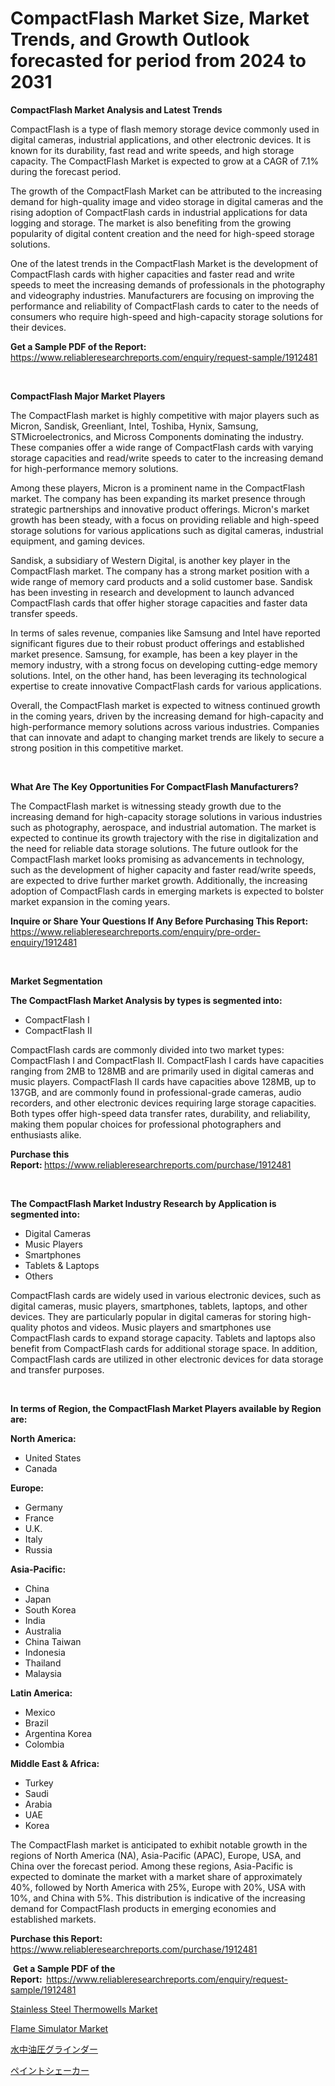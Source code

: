 <p><h1>CompactFlash Market Size, Market Trends, and Growth Outlook forecasted for period from 2024 to 2031</h1></p><p><strong>CompactFlash Market Analysis and Latest Trends</strong></p>
<p><p>CompactFlash is a type of flash memory storage device commonly used in digital cameras, industrial applications, and other electronic devices. It is known for its durability, fast read and write speeds, and high storage capacity. The CompactFlash Market is expected to grow at a CAGR of 7.1% during the forecast period.</p><p>The growth of the CompactFlash Market can be attributed to the increasing demand for high-quality image and video storage in digital cameras and the rising adoption of CompactFlash cards in industrial applications for data logging and storage. The market is also benefiting from the growing popularity of digital content creation and the need for high-speed storage solutions.</p><p>One of the latest trends in the CompactFlash Market is the development of CompactFlash cards with higher capacities and faster read and write speeds to meet the increasing demands of professionals in the photography and videography industries. Manufacturers are focusing on improving the performance and reliability of CompactFlash cards to cater to the needs of consumers who require high-speed and high-capacity storage solutions for their devices.</p></p>
<p><strong>Get a Sample PDF of the Report:&nbsp;</strong> <a href="https://www.reliableresearchreports.com/enquiry/request-sample/1912481">https://www.reliableresearchreports.com/enquiry/request-sample/1912481</a></p>
<p>&nbsp;</p>
<p><strong>CompactFlash Major Market Players</strong></p>
<p><p>The CompactFlash market is highly competitive with major players such as Micron, Sandisk, Greenliant, Intel, Toshiba, Hynix, Samsung, STMicroelectronics, and Micross Components dominating the industry. These companies offer a wide range of CompactFlash cards with varying storage capacities and read/write speeds to cater to the increasing demand for high-performance memory solutions.</p><p>Among these players, Micron is a prominent name in the CompactFlash market. The company has been expanding its market presence through strategic partnerships and innovative product offerings. Micron's market growth has been steady, with a focus on providing reliable and high-speed storage solutions for various applications such as digital cameras, industrial equipment, and gaming devices.</p><p>Sandisk, a subsidiary of Western Digital, is another key player in the CompactFlash market. The company has a strong market position with a wide range of memory card products and a solid customer base. Sandisk has been investing in research and development to launch advanced CompactFlash cards that offer higher storage capacities and faster data transfer speeds.</p><p>In terms of sales revenue, companies like Samsung and Intel have reported significant figures due to their robust product offerings and established market presence. Samsung, for example, has been a key player in the memory industry, with a strong focus on developing cutting-edge memory solutions. Intel, on the other hand, has been leveraging its technological expertise to create innovative CompactFlash cards for various applications.</p><p>Overall, the CompactFlash market is expected to witness continued growth in the coming years, driven by the increasing demand for high-capacity and high-performance memory solutions across various industries. Companies that can innovate and adapt to changing market trends are likely to secure a strong position in this competitive market.</p></p>
<p>&nbsp;</p>
<p><strong>What Are The Key Opportunities For CompactFlash Manufacturers?</strong></p>
<p><p>The CompactFlash market is witnessing steady growth due to the increasing demand for high-capacity storage solutions in various industries such as photography, aerospace, and industrial automation. The market is expected to continue its growth trajectory with the rise in digitalization and the need for reliable data storage solutions. The future outlook for the CompactFlash market looks promising as advancements in technology, such as the development of higher capacity and faster read/write speeds, are expected to drive further market growth. Additionally, the increasing adoption of CompactFlash cards in emerging markets is expected to bolster market expansion in the coming years.</p></p>
<p><strong>Inquire or Share Your Questions If Any Before Purchasing This Report:</strong> <a href="https://www.reliableresearchreports.com/enquiry/pre-order-enquiry/1912481">https://www.reliableresearchreports.com/enquiry/pre-order-enquiry/1912481</a></p>
<p>&nbsp;</p>
<p><strong>Market Segmentation</strong></p>
<p><strong>The CompactFlash Market Analysis by types is segmented into:</strong></p>
<p><ul><li>CompactFlash I</li><li>CompactFlash II</li></ul></p>
<p><p>CompactFlash cards are commonly divided into two market types: CompactFlash I and CompactFlash II. CompactFlash I cards have capacities ranging from 2MB to 128MB and are primarily used in digital cameras and music players. CompactFlash II cards have capacities above 128MB, up to 137GB, and are commonly found in professional-grade cameras, audio recorders, and other electronic devices requiring large storage capacities. Both types offer high-speed data transfer rates, durability, and reliability, making them popular choices for professional photographers and enthusiasts alike.</p></p>
<p><strong>Purchase this Report:&nbsp;</strong><a href="https://www.reliableresearchreports.com/purchase/1912481">https://www.reliableresearchreports.com/purchase/1912481</a></p>
<p>&nbsp;</p>
<p><strong>The CompactFlash Market Industry Research by Application is segmented into:</strong></p>
<p><ul><li>Digital Cameras</li><li>Music Players</li><li>Smartphones</li><li>Tablets & Laptops</li><li>Others</li></ul></p>
<p><p>CompactFlash cards are widely used in various electronic devices, such as digital cameras, music players, smartphones, tablets, laptops, and other devices. They are particularly popular in digital cameras for storing high-quality photos and videos. Music players and smartphones use CompactFlash cards to expand storage capacity. Tablets and laptops also benefit from CompactFlash cards for additional storage space. In addition, CompactFlash cards are utilized in other electronic devices for data storage and transfer purposes.</p></p>
<p>&nbsp;</p>
<p><strong>In terms of Region, the CompactFlash Market Players available by Region are:</strong></p>
<p>
    <p> <strong> North America: </strong>
        <ul>
            <li>United States</li>
            <li>Canada</li>
        </ul>
        </p> 
    <p> <strong> Europe: </strong>
        <ul>
            <li>Germany</li>
            <li>France</li>
            <li>U.K.</li>
            <li>Italy</li>
            <li>Russia</li>
        </ul>
        </p> 
    <p> <strong> Asia-Pacific: </strong>
        <ul>
            <li>China</li>
            <li>Japan</li>
            <li>South Korea</li>
            <li>India</li>
            <li>Australia</li>
            <li>China Taiwan</li>
            <li>Indonesia</li>
            <li>Thailand</li>
            <li>Malaysia</li>
        </ul>
        </p> 
    <p> <strong> Latin America: </strong>
        <ul>
            <li>Mexico</li>
            <li>Brazil</li>
            <li>Argentina Korea</li>
            <li>Colombia</li>
        </ul>
        </p> 
    <p> <strong> Middle East & Africa: </strong>
        <ul>
            <li>Turkey</li>
            <li>Saudi</li>
            <li>Arabia</li>
            <li>UAE</li>
            <li>Korea</li>
        </ul>
    </p>
    </p>
<p><p>The CompactFlash market is anticipated to exhibit notable growth in the regions of North America (NA), Asia-Pacific (APAC), Europe, USA, and China over the forecast period. Among these regions, Asia-Pacific is expected to dominate the market with a market share of approximately 40%, followed by North America with 25%, Europe with 20%, USA with 10%, and China with 5%. This distribution is indicative of the increasing demand for CompactFlash products in emerging economies and established markets.</p></p>
<p><strong>Purchase this Report: </strong><a href="https://www.reliableresearchreports.com/purchase/1912481">https://www.reliableresearchreports.com/purchase/1912481</a></p>
<p>&nbsp;<strong>Get a Sample PDF of the Report:&nbsp;&nbsp;</strong><a href="https://www.reliableresearchreports.com/enquiry/request-sample/1912481">https://www.reliableresearchreports.com/enquiry/request-sample/1912481</a></p>
<p><strong></strong></p>
<p><p><a href="https://github.com/BryceTownsendr/Market-Research-Report-List-4/blob/main/stainless-steel-thermowells-market.md">Stainless Steel Thermowells Market</a></p><p><a href="https://github.com/mahnoor2003/Market-Research-Report-List-3/blob/main/flame-simulator-market.md">Flame Simulator Market</a></p><p><a href="https://github.com/marbadji/Market-Research-Report-List-1/blob/main/617919910440.md">水中油圧グラインダー</a></p><p><a href="https://github.com/KaydenJohns1964/Market-Research-Report-List-1/blob/main/920064310441.md">ペイントシェーカー</a></p></p>